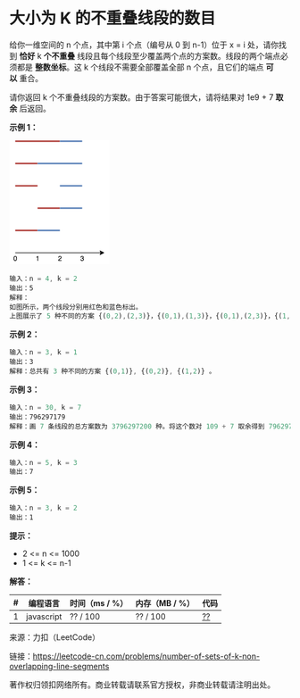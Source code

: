 # 大小为 K 的不重叠线段的数目

给你一维空间的 n 个点，其中第 i 个点（编号从 0 到 n-1）位于 x = i 处，请你找到 **恰好** k **个不重叠** 线段且每个线段至少覆盖两个点的方案数。线段的两个端点必须都是 **整数坐标**。这 k 个线段不需要全部覆盖全部 n 个点，且它们的端点 **可以** 重合。

请你返回 k 个不重叠线段的方案数。由于答案可能很大，请将结果对 1e9 + 7 **取余** 后返回。

**示例 1：**

![示例1](./eg1.png)

``` javascript
输入：n = 4, k = 2
输出：5
解释：
如图所示，两个线段分别用红色和蓝色标出。
上图展示了 5 种不同的方案 {(0,2),(2,3)}，{(0,1),(1,3)}，{(0,1),(2,3)}，{(1,2),(2,3)}，{(0,1),(1,2)} 。
```

**示例 2：**

``` javascript
输入：n = 3, k = 1
输出：3
解释：总共有 3 种不同的方案 {(0,1)}, {(0,2)}, {(1,2)} 。
```

**示例 3：**

``` javascript
输入：n = 30, k = 7
输出：796297179
解释：画 7 条线段的总方案数为 3796297200 种。将这个数对 109 + 7 取余得到 796297179 。
```

**示例 4：**

``` javascript
输入：n = 5, k = 3
输出：7
```

**示例 5：**

``` javascript
输入：n = 3, k = 2
输出：1
```

**提示：**

- 2 <= n <= 1000
- 1 <= k <= n-1

**解答：**

**#**|**编程语言**|**时间（ms / %）**|**内存（MB / %）**|**代码**
--|--|--|--|--
1|javascript|?? / 100|?? / 100|[??](./javascript/ac_v1.js)

来源：力扣（LeetCode）

链接：https://leetcode-cn.com/problems/number-of-sets-of-k-non-overlapping-line-segments

著作权归领扣网络所有。商业转载请联系官方授权，非商业转载请注明出处。
